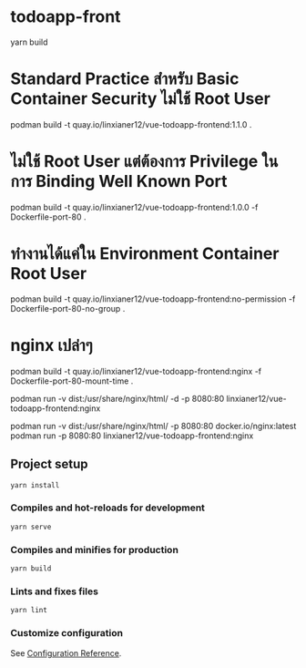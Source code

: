 # todoapp-front
yarn build

# Standard Practice สำหรับ Basic Container Security ไม่ใช้ Root User 
podman build -t  quay.io/linxianer12/vue-todoapp-frontend:1.1.0  .

# ไม่ใช้ Root User แต่ต้องการ Privilege ในการ Binding Well Known Port
podman build -t quay.io/linxianer12/vue-todoapp-frontend:1.0.0 -f Dockerfile-port-80  .

# ทำงานได้แค่ใน Environment Container Root User 
podman build -t  quay.io/linxianer12/vue-todoapp-frontend:no-permission -f Dockerfile-port-80-no-group  .

# nginx เปล่าๆ
podman build -t  quay.io/linxianer12/vue-todoapp-frontend:nginx -f Dockerfile-port-80-mount-time  .

podman run -v dist:/usr/share/nginx/html/ -d -p 8080:80 linxianer12/vue-todoapp-frontend:nginx 


podman run -v dist:/usr/share/nginx/html/  -p 8080:80 docker.io/nginx:latest
podman run -p 8080:80 linxianer12/vue-todoapp-frontend:nginx 
## Project setup
```
yarn install
```

### Compiles and hot-reloads for development
```
yarn serve
```

### Compiles and minifies for production
```
yarn build
```

### Lints and fixes files
```
yarn lint
```

### Customize configuration
See [Configuration Reference](https://cli.vuejs.org/config/).

